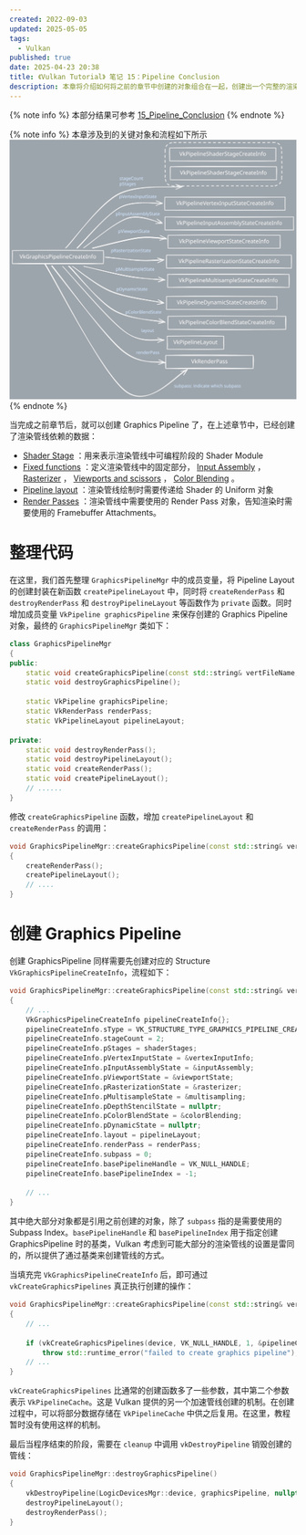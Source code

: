 ```yaml
---
created: 2022-09-03
updated: 2025-05-05
tags:
  - Vulkan
published: true
date: 2025-04-23 20:38
title: 《Vulkan Tutorial》 笔记 15：Pipeline Conclusion
description: 本章将介绍如何将之前的章节中创建的对象组合在一起，创建出一个完整的渲染管线。
---
```


{% note info %}
本部分结果可参考 [15_Pipeline_Conclusion](https://github.com/xuejiaW/LearnVulkan/tree/main/_15_Pipeline_Conclusion)
{% endnote %}

{% note info %}
本章涉及到的关键对象和流程如下所示
![](/ch_15_conclusion/conclusion.excalidraw.svg)
{% endnote %}


当完成之前章节后，就可以创建 Graphics Pipeline 了，在上述章节中，已经创建了渲染管线依赖的数据：
- [Shader Stage](/ch_12_shader_modules/#Shader_Stage_Creation) ：用来表示渲染管线中可编程阶段的 Shader Module
- [Fixed functions](/ch_13_fixed_functions) ：定义渲染管线中的固定部分， [Input Assembly](/ch_13_fixed_functions/#Input_Assembly) ， [Rasterizer](/ch_13_fixed_functions/#Rasterizer) ， [Viewports and scissors](/ch_13_fixed_functions/#Viewports_and_scissors) ， [Color Blending](/ch_13_fixed_functions/#Color_Blending) 。
- [Pipeline layout](/ch_13_fixed_functions/#Pipeline_layout) ：渲染管线绘制时需要传递给 Shader 的 Uniform 对象
- [Render Passes](/ch_14_render_passes) ：渲染管线中需要使用的 Render Pass 对象，告知渲染时需要使用的 Framebuffer Attachments。

# 整理代码

在这里，我们首先整理 `GraphicsPipelineMgr` 中的成员变量，将 Pipeline Layout 的创建封装在新函数 `createPipelineLayout` 中，同时将 `createRenderPass` 和 `destroyRenderPass` 和 `destroyPipelineLayout` 等函数作为 `private` 函数。同时增加成员变量 `VkPipeline graphicsPipeline` 来保存创建的 Graphics Pipeline 对象，最终的 `GraphicsPipelineMgr` 类如下：

```cpp
class GraphicsPipelineMgr
{
public:
    static void createGraphicsPipeline(const std::string& vertFileName, const std::string& fragFileName);
    static void destroyGraphicsPipeline();

    static VkPipeline graphicsPipeline;
    static VkRenderPass renderPass;
    static VkPipelineLayout pipelineLayout;

private:
    static void destroyRenderPass();
    static void destroyPipelineLayout();
    static void createRenderPass();
    static void createPipelineLayout();
    // ......
}
```

修改 `createGraphicsPipeline` 函数，增加 `createPipelineLayout` 和 `createRenderPass` 的调用：
```cpp
void GraphicsPipelineMgr::createGraphicsPipeline(const std::string& vertFileName, const std::string& fragFileName)
{
    createRenderPass();
    createPipelineLayout();
    // ....
}
```

# 创建 Graphics Pipeline


创建 GraphicsPipeline 同样需要先创建对应的 Structure `VkGraphicsPipelineCreateInfo`，流程如下：
```cpp
void GraphicsPipelineMgr::createGraphicsPipeline(const std::string& vertFileName, const std::string& fragFileName)
{
    // ...
    VkGraphicsPipelineCreateInfo pipelineCreateInfo{};
    pipelineCreateInfo.sType = VK_STRUCTURE_TYPE_GRAPHICS_PIPELINE_CREATE_INFO;
    pipelineCreateInfo.stageCount = 2;
    pipelineCreateInfo.pStages = shaderStages;
    pipelineCreateInfo.pVertexInputState = &vertexInputInfo;
    pipelineCreateInfo.pInputAssemblyState = &inputAssembly;
    pipelineCreateInfo.pViewportState = &viewportState;
    pipelineCreateInfo.pRasterizationState = &rasterizer;
    pipelineCreateInfo.pMultisampleState = &multisampling;
    pipelineCreateInfo.pDepthStencilState = nullptr;
    pipelineCreateInfo.pColorBlendState = &colorBlending;
    pipelineCreateInfo.pDynamicState = nullptr;
    pipelineCreateInfo.layout = pipelineLayout;
    pipelineCreateInfo.renderPass = renderPass;
    pipelineCreateInfo.subpass = 0;
    pipelineCreateInfo.basePipelineHandle = VK_NULL_HANDLE;
    pipelineCreateInfo.basePipelineIndex = -1;

    // ...
}
```

其中绝大部分对象都是引用之前创建的对象，除了 `subpass` 指的是需要使用的 Subpass Index。`basePipelineHandle` 和 `basePipelineIndex` 用于指定创建 GraphicsPipeline 时的基类，Vulkan 考虑到可能大部分的渲染管线的设置是雷同的，所以提供了通过基类来创建管线的方式。

当填充完 `VkGraphicsPipelineCreateInfo` 后，即可通过 `vkCreateGraphicsPipelines` 真正执行创建的操作：
```cpp
void GraphicsPipelineMgr::createGraphicsPipeline(const std::string& vertFileName, const std::string& fragFileName)
{
    // ...

    if (vkCreateGraphicsPipelines(device, VK_NULL_HANDLE, 1, &pipelineCreateInfo, nullptr, &graphicsPipeline) != VK_SUCCESS)
        throw std::runtime_error("failed to create graphics pipeline");
    // ...
}
```

`vkCreateGraphicsPipelines` 比通常的创建函数多了一些参数，其中第二个参数表示 `VkPipelineCache`。这是 Vulkan 提供的另一个加速管线创建的机制。在创建过程中，可以将部分数据存储在 `VkPipelineCache` 中供之后复用。在这里，教程暂时没有使用这样的机制。

最后当程序结束的阶段，需要在 `cleanup` 中调用 `vkDestroyPipeline` 销毁创建的管线：
```cpp
void GraphicsPipelineMgr::destroyGraphicsPipeline()
{
    vkDestroyPipeline(LogicDevicesMgr::device, graphicsPipeline, nullptr);
    destroyPipelineLayout();
    destroyRenderPass();
}
```


